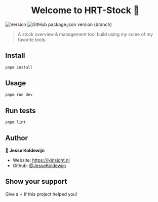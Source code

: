 <h1 align="center">Welcome to HRT-Stock 👋</h1>
<p>
  <img alt="Version" src="https://img.shields.io/badge/version-1.0.0-blue.svg?cacheSeconds=2592000" />
  <img alt="GitHub package.json version (branch)" src="https://img.shields.io/github/package-json/v/JesseKoldewijn/hrt-stock/main">
</p>

> A stock overview & management tool build using my some of my favorite tools.

## Install

```sh
pnpm install
```

## Usage

```sh
pnpm run dev
```

## Run tests

```sh
pnpm lint
```

## Author

👤 **Jesse Koldewijn**

- Website: https://jkinsight.nl
- Github: [@JesseKoldewijn](https://github.com/JesseKoldewijn)

## Show your support

Give a ⭐️ if this project helped you!
